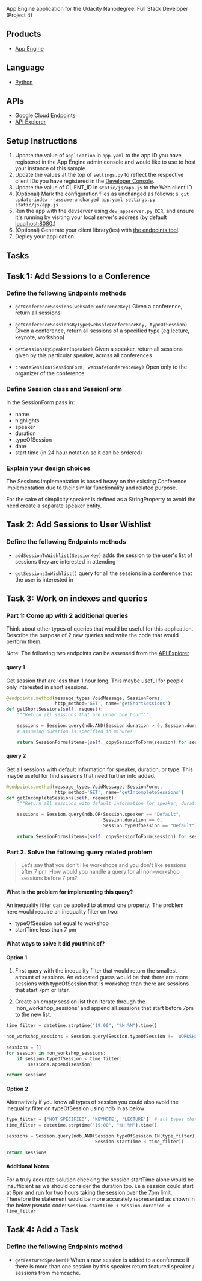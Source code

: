 App Engine application for the Udacity Nanodegree: Full Stack Developer (Project 4)

## Products
- [App Engine][1]

## Language
- [Python][2]

## APIs
- [Google Cloud Endpoints][3]
- [API Explorer][7]

## Setup Instructions
1. Update the value of `application` in `app.yaml` to the app ID you
   have registered in the App Engine admin console and would like to use to host
   your instance of this sample.
1. Update the values at the top of `settings.py` to
   reflect the respective client IDs you have registered in the
   [Developer Console][4].
1. Update the value of CLIENT_ID in `static/js/app.js` to the Web client ID
1. (Optional) Mark the configuration files as unchanged as follows:
   `$ git update-index --assume-unchanged app.yaml settings.py static/js/app.js`
1. Run the app with the devserver using `dev_appserver.py DIR`, and ensure it's running by visiting your local server's address (by default [localhost:8080][5].)
1. (Optional) Generate your client library(ies) with [the endpoints tool][6].
1. Deploy your application.

## Tasks

## Task 1: Add Sessions to a Conference

### Define the following Endpoints methods

- `getConferenceSessions(websafeConferenceKey)`
   Given a conference, return all sessions

- `getConferenceSessionsByType(websafeConferenceKey, typeOfSession)`
   Given a conference, return all sessions of a specified type (eg lecture, keynote, workshop)

- `getSessionsBySpeaker(speaker)`
   Given a speaker, return all sessions given by this particular speaker, across all conferences

- `createSession(SessionForm, websafeConferenceKey)`
   Open only to the organizer of the conference

### Define Session class and SessionForm

In the SessionForm pass in:
- name
- highlights
- speaker
- duration
- typeOfSession
- date
- start time (in 24 hour notation so it can be ordered)

### Explain your design choices

The Sessions implementation is based heavy on the existing Conference
implementation due to their similar functionality and related purpose.

For the sake of simplicity speaker is defined as a StringProperty to avoid the
need create a separate speaker entity.

## Task 2: Add Sessions to User Wishlist

### Define the following Endpoints methods

- `addSessionToWishlist(SessionKey)`
   adds the session to the user's list of sessions they are interested in attending

- `getSessionsInWishlist()`
   query for all the sessions in a conference that the user is interested in

## Task 3: Work on indexes and queries

### Part 1: Come up with 2 additional queries

Think about other types of queries that would be useful for this application.
Describe the purpose of 2 new queries and write the code that would perform them.

Note: The following two endpoints can be assessed from the [API Explorer][7]

#### query 1

Get session that are less than 1 hour long.
This maybe useful for people only interested in short sessions.

```py
@endpoints.method(message_types.VoidMessage, SessionForms,
                  http_method='GET', name='getShortSessions')
def getShortSessions(self, request):
    """Return all sessions that are under one hour"""

    sessions = Session.query(ndb.AND(Session.duration > 0, Session.duration < 60))
    # assuming duration is specified in minutes

    return SessionForms(items=[self._copySessionToForm(session) for session in sessions])
```

#### query 2

Get all sessions with default information for speaker, duration, or type.
This maybe useful for find sessions that need further info added.

```py
@endpoints.method(message_types.VoidMessage, SessionForms,
                  http_method='GET', name='getIncompleteSessions')
def getIncompleteSessions(self, request):
    """Return all sessions with default information for speaker, duration, or type"""

    sessions = Session.query(ndb.OR(Session.speaker == "Default",
                                    Session.duration == 0,
                                    Session.typeOfSession == "Default"))

    return SessionForms(items=[self._copySessionToForm(session) for session in sessions])
```

### Part 2: Solve the following query related problem

> Let’s say that you don't like workshops and you don't like sessions after 7 pm.
> How would you handle a query for all non-workshop sessions before 7 pm?

#### What is the problem for implementing this query?

An inequality filter can be applied to at most one property. The problem here
would require an inequality filter on two:

- typeOfSession not equal to workshop
- startTime less than 7 pm

#### What ways to solve it did you think of?

#### Option 1

1. First query with the inequality filter that would return the smallest amount of
   sessions. An educated guess would be that there are more sessions with
   typeOfSession that is workshop than there are sessions that start 7pm or later.

2. Create an empty session list then iterate through the 'non_workshop_sessions'
   and append all sessions that start before 7pm to the new list.


```py
time_filter = datetime.strptime("19:00", "%H:%M").time()

non_workshop_sessions = Session.query(Session.typeOfSession != 'WORKSHOP')

sessions = []
for session in non_workshop_sessions:
    if session.typeOfSession < time_filter:
        sessions.append(session)

return sessions
```

#### Option 2

Alternatively if you know all types of session you could also avoid the
inequality filter on typeOfSession using ndb in as below:

```py
type_filter = ['NOT_SPECIFIED', 'KEYNOTE', 'LECTURE']  # all types that are not workshop
time_filter = datetime.strptime("19:00", "%H:%M").time()

sessions = Session.query(ndb.AND(Session.typeOfSession.IN(type_filter),
                                 Session.startTime < time_filter))

return sessions
```

#### Additional Notes

For a truly accurate solution checking the session startTime alone would be insufficient
as we should consider the duration too. i.e a session could start at 6pm and run
for two hours taking the session over the 7pm limit.
Therefore the statement would be more accurately represented as shown in the below pseudo code:
`Session.startTime + Session.duration < time_filter`

## Task 4: Add a Task

### Define the following Endpoints method

- `getFeaturedSpeaker()`
   When a new session is added to a conference if there is more than one session
   by this speaker return featured speaker / sessions from memcache.


[1]: https://developers.google.com/appengine
[2]: http://python.org
[3]: https://developers.google.com/appengine/docs/python/endpoints/
[4]: https://console.developers.google.com/
[5]: https://localhost:8080/
[6]: https://developers.google.com/appengine/docs/python/endpoints/endpoints_tool
[7]: https://apis-explorer.appspot.com/apis-explorer/?base=https://udacity--conference-central.appspot.com/_ah/api#p/
